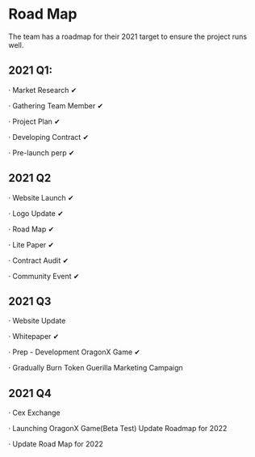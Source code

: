 # Road Map

The team has a roadmap for their 2021 target to ensure the project runs well.&#x20;

## 2021 Q1:

·          Market Research ✔

·         Gathering Team Member ✔

·         Project Plan ✔

·         Developing Contract ✔

·          Pre-launch perp ✔

## 2021 Q2

·         Website Launch ✔

·          Logo Update ✔

·         Road Map ✔

·          Lite Paper ✔

·         Contract Audit ✔

·         Community Event ✔

## 2021 Q3

·         Website Update&#x20;

·         Whitepaper ✔

·          Prep - Development OragonX Game ✔

·         Gradually Burn Token Guerilla Marketing Campaign

## 2021 Q4

·         Cex Exchange

·         Launching OragonX Game(Beta Test) Update Roadmap for 2022

·         Update Road Map for 2022
